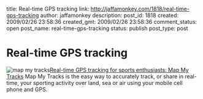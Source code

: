 title: Real-time GPS tracking
link: http://jaffamonkey.com/1818/real-time-gps-tracking
author: jaffamonkey
description: 
post_id: 1818
created: 2009/02/26 23:58:36
created_gmt: 2009/02/26 23:58:36
comment_status: open
post_name: real-time-gps-tracking
status: publish
post_type: post

# Real-time GPS tracking

![map my tracks](http://www.mapmytracks.com/images/uploads/screen-mytracks.gif)[Real-time GPS tracking for sports enthusiasts: Map My Tracks](http://www.mapmytracks.com/) Map My Tracks is the easy way to accurately track, or share in real-time, your sporting activity over land, sea or air using your mobile cell phone and GPS.